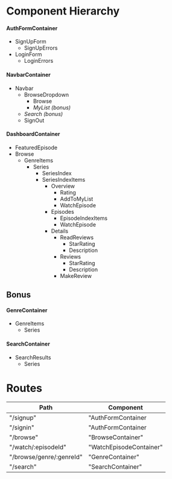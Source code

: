 # Component Hierarchy

#### AuthFormContainer
* SignUpForm
  * SignUpErrors
* LoginForm
  * LoginErrors

#### NavbarContainer
* Navbar
  * BrowseDropdown
    * Browse
    * *MyList (bonus)*
  * *Search (bonus)*
  * SignOut

#### DashboardContainer
* FeaturedEpisode
* Browse
  * GenreItems
    * Series
      * SeriesIndex
      * SeriesIndexItems
        * Overview
          * Rating
          * AddToMyList
          * WatchEpisode
        * Episodes
          * EpisodeIndexItems
          * WatchEpisode
        * Details
          * ReadReviews
            * StarRating
            * Description
          * Reviews
            * StarRating
            * Description
          * MakeReview

## Bonus

#### GenreContainer
* GenreItems
  * Series

#### SearchContainer
* SearchResults
  * Series




# Routes
Path | Component
------------ | -------------
"/signup" | "AuthFormContainer
"/signin" | "AuthFormContainer
"/browse" | "BrowseContainer"
"/watch/:episodeId" | "WatchEpisodeContainer"
"/browse/genre/:genreId" | "GenreContainer"
"/search" | "SearchContainer"
